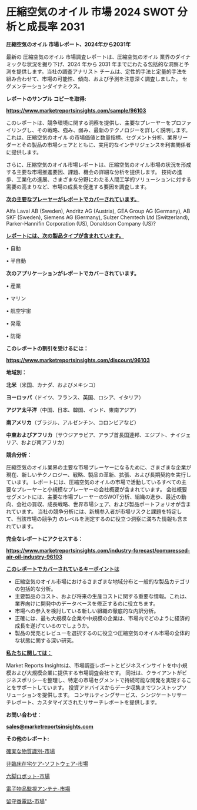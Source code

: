 # 圧縮空気のオイル 市場 2024 SWOT 分析と成長率 2031

<strong>圧縮空気のオイル 市場レポート、2024年から2031年</strong>

最新の 圧縮空気のオイル 市場調査レポートは、圧縮空気のオイル 業界のダイナミックな状況を掘り下げ、2024 年から 2031 年までにわたる包括的な洞察と予測を提供します。当社の調査アナリスト チームは、定性的手法と定量的手法を組み合わせて、市場の可能性、傾向、および予測を注意深く調査しました。 セグメンテーションダイナミクス。



<strong>レポートのサンプル コピーを取得:</strong> <a href=https://www.marketreportsinsights.com/sample/96103>

<strong><u>https://www.marketreportsinsights.com/sample/96103</u></strong></a>

このレポートは、競争環境に関する洞察を提供し、主要なプレーヤーをプロファイリングし、その戦略、強み、弱み、最新のテクノロジーを詳しく説明します。 これは、圧縮空気のオイル の市場価値と数量指標、セグメント分析、業界リーダーとその製品の市場シェアとともに、実用的なインテリジェンスを利害関係者に提供します。

さらに、圧縮空気のオイル市場レポートは、圧縮空気のオイル市場の状況を形成する主要な市場推進要因、課題、機会の詳細な分析を提供します。 技術の進歩、工業化の進展、さまざまな分野にわたる人間工学的ソリューションに対する需要の高まりなど、市場の成長を促進する要因を調査します。



<strong><u>次の主要なプレーヤーがレポートでカバーされています。</u></strong>

Alfa Laval AB (Sweden), Andritz AG (Austria), GEA Group AG (Germany), AB SKF (Sweden), Siemens AG (Germany), Sulzer Chemtech Ltd (Switzerland), Parker-Hannifin Corporation (US), Donaldson Company (US)?



<strong><u><b>レポートには、次の製品タイプが含まれています。</b></u></strong>

• 自動

• 半自動



<strong><b>次のアプリケーションがレポートでカバーされています。</b></strong>

• 産業

• マリン

• 航空宇宙

• 発電

• 防衛



<strong><b>このレポートの割引を受けるには：</b></strong><a href=https://www.marketreportsinsights.com/discount/96103>

<strong><u>https://www.marketreportsinsights.com/discount/96103</u></strong></a>



<strong>地域別：</strong>



<strong>北米</strong>（米国、カナダ、およびメキシコ）



<strong>ヨーロッパ</strong>（ドイツ、フランス、英国、ロシア、イタリア）



<strong>アジア太平洋</strong>（中国、日本、韓国、インド、東南アジア）



<strong>南アメリカ</strong>（ブラジル、アルゼンチン、コロンビアなど）



<strong>中東およびアフリカ</strong>（サウジアラビア、アラブ首長国連邦、エジプト、ナイジェリア、および南アフリカ）



<strong>競合分析：</strong>

圧縮空気のオイル業界の主要な市場プレーヤーになるために、さまざまな企業が現在、新しいテクノロジー、戦略、製品の革新、拡張、および長期契約を実行しています。 レポートには、圧縮空気のオイルの市場で活動しているすべての主要なプレーヤーと小規模なプレーヤーの会社概要が含まれています。 会社概要セグメントには、主要な市場プレーヤーのSWOT分析、組織の進歩、最近の動向、会社の買収、成長戦略、世界市場シェア、および製品ポートフォリオが含まれています。 当社の競争分析には、新規参入者が市場リスクと課題を特定して、当該市場の競争力 のレベルを測定するのに役立つ洞察に満ちた情報も含まれています。



<strong>完全なレポートにアクセスする</strong>：

<a href=https://www.marketreportsinsights.com/industry-forecast/compressed-air-oil-industry-96103>

<strong><u>https://www.marketreportsinsights.com/industry-forecast/compressed-air-oil-industry-96103</u></strong></a>



<strong><u><b>このレポートでカバーされているキーポイントは</b></u></strong>
<ul>
  <li>圧縮空気のオイル市場におけるさまざまな地域分布と一般的な製品カテゴリの包括的な分析。</li>
  <li>主要製品のコスト、および将来の生産コストに関する重要な情報。これは、業界向けに開発中のデータベースを修正するのに役立ちます。</li>
  <li>市場への参入を検討している新しい組織の徹底的な内訳分析。</li>
  <li>正確には、最も大規模な企業や中規模の企業は、市場内でどのように経済的成長を遂げているのでしょうか。</li>
  <li>製品の発売とレビューを選択するのに役立つ圧縮空気のオイル市場の全体的な状態に関する深い研究。</li>
</ul>


<strong><u><b>私たちに関しては：</b></u></strong>

Market Reports Insightsは、市場調査レポートとビジネスインサイトを中小規模および大規模企業に提供する市場調査会社です。 同社は、クライアントがビジネスポリシーを整理し、特定の市場セグメントで持続可能な開発を実現することをサポートしています。 投資アドバイスからデータ収集までワンストップソリューションを提供します。 コンサルティングサービス、シンジケートリサーチレポート、カスタマイズされたリサーチレポートを提供します。



<strong><b>お問い合わせ</b></strong>：

<a href=mailto:sales@marketreportsinsights.com>

<strong><u>sales@marketreportsinsights.com</u></strong></a>



<strong>その他のレポート:</strong>

<a href=https://www.linkedin.com/pulse/確実な物質識別-市場-2023-最新の-cagr-および成長分析-2030-pr-news-hub-vosjf/>確実な物質識別-市場</a>

<a href=https://www.linkedin.com/pulse/非臨床在宅ケア-ソフトウェア-市場-2023-総利益と主要ベンダー-2030-1gnhf/>非臨床在宅ケア-ソフトウェア-市場</a>

<a href=https://www.linkedin.com/pulse/六脚ロボット-市場-2023-総利益と主要ベンダー-2030-data-dive-discoveries-24-analysis-98czf/>六脚ロボット-市場</a>

<a href=https://www.linkedin.com/pulse/電子物品監視アンテナ-市場-2023-収益と成長ドライバー-2030-ojr9f/>電子物品監視アンテナ-市場</a>

<a href=https://www.linkedin.com/pulse/留守番電話-市場-2023-年のダイナミクスとビジネストレンド-2030-izmnf/>留守番電話-市場</a>"
